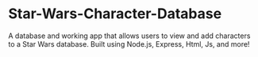# Star-Wars-Character-Database
A database and working app that allows users to view and add characters to a Star Wars database. Built using Node.js, Express, Html, Js, and more!
